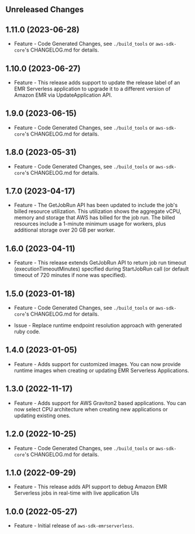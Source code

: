 Unreleased Changes
------------------

1.11.0 (2023-06-28)
------------------

* Feature - Code Generated Changes, see `./build_tools` or `aws-sdk-core`'s CHANGELOG.md for details.

1.10.0 (2023-06-27)
------------------

* Feature - This release adds support to update the release label of an EMR Serverless application to upgrade it to a different version of Amazon EMR via UpdateApplication API.

1.9.0 (2023-06-15)
------------------

* Feature - Code Generated Changes, see `./build_tools` or `aws-sdk-core`'s CHANGELOG.md for details.

1.8.0 (2023-05-31)
------------------

* Feature - Code Generated Changes, see `./build_tools` or `aws-sdk-core`'s CHANGELOG.md for details.

1.7.0 (2023-04-17)
------------------

* Feature - The GetJobRun API has been updated to include the job's billed resource utilization. This utilization shows the aggregate vCPU, memory and storage that AWS has billed for the job run. The billed resources include a 1-minute minimum usage for workers, plus additional storage over 20 GB per worker.

1.6.0 (2023-04-11)
------------------

* Feature - This release extends GetJobRun API to return job run timeout (executionTimeoutMinutes) specified during StartJobRun call (or default timeout of 720 minutes if none was specified).

1.5.0 (2023-01-18)
------------------

* Feature - Code Generated Changes, see `./build_tools` or `aws-sdk-core`'s CHANGELOG.md for details.

* Issue - Replace runtime endpoint resolution approach with generated ruby code.

1.4.0 (2023-01-05)
------------------

* Feature - Adds support for customized images. You can now provide runtime images when creating or updating EMR Serverless Applications.

1.3.0 (2022-11-17)
------------------

* Feature - Adds support for AWS Graviton2 based applications. You can now select CPU architecture when creating new applications or updating existing ones.

1.2.0 (2022-10-25)
------------------

* Feature - Code Generated Changes, see `./build_tools` or `aws-sdk-core`'s CHANGELOG.md for details.

1.1.0 (2022-09-29)
------------------

* Feature - This release adds API support to debug Amazon EMR Serverless jobs in real-time with live application UIs

1.0.0 (2022-05-27)
------------------

* Feature - Initial release of `aws-sdk-emrserverless`.

